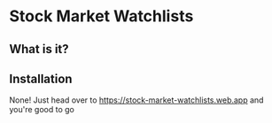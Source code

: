# Stock Market Watchlists

## What is it?



## Installation
None! Just head over to https://stock-market-watchlists.web.app and you're good to go
